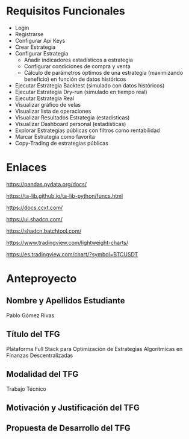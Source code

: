 # Requisitos Funcionales
- Login
- Registrarse
- Configurar Api Keys
- Crear Estrategia
- Configurar Estrategia
    - Añadir indicadores estadísticos a estrategia
    - Configurar condiciones de compra y venta
    - Cálculo de parámetros óptimos de una estrategia (maximizando beneficio) en función de datos históricos
- Ejecutar Estrategia Backtest (simulado con datos históricos)
- Ejecutar Estrategia Dry-run (simulado en tiempo real)
- Ejecutar Estrategia Real
- Visualizar gráfico de velas
- Visualizar lista de operaciones
- Visualizar Resultados Estrategia (estadísticas)
- Visualizar Dashboard personal (estadísticas)
- Explorar Estrategias públicas con filtros como rentabilidad
- Marcar Estrategia como favorita
- Copy-Trading de estrategias públicas

# Enlaces
https://pandas.pydata.org/docs/

https://ta-lib.github.io/ta-lib-python/funcs.html

https://docs.ccxt.com/

https://ui.shadcn.com/

https://shadcn.batchtool.com/

https://www.tradingview.com/lightweight-charts/

https://es.tradingview.com/chart/?symbol=BTCUSDT

# Anteproyecto
## Nombre y Apellidos Estudiante
Pablo Gómez Rivas
## Título del TFG
Plataforma Full Stack para Optimización de Estrategias Algorítmicas en Finanzas Descentralizadas
## Modalidad del TFG
Trabajo Técnico
## Motivación y Justificación del TFG

## Propuesta de Desarrollo del TFG

